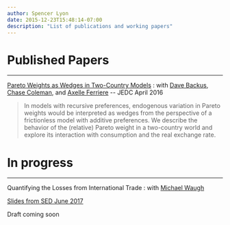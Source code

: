 ```yaml
---
author: Spencer Lyon
date: 2015-12-23T15:48:14-07:00
description: "List of publications and working papers"
---
```


# Published Papers

---

[Pareto Weights as Wedges in Two-Country Models](http://www.sciencedirect.com/science/article/pii/S0165188916300501)
: with [Dave Backus], [Chase Coleman], and [Axelle Ferriere] -- JEDC April 2016

> In models with recursive preferences, endogenous variation in Pareto weights would be interpreted as wedges from the perspective of a frictionless model with additive preferences. We describe the behavior of the (relative) Pareto weight in a two-country world and explore its interaction with consumption and the real exchange rate.


# In progress

---

Quantifying the Losses from International Trade
: with [Michael Waugh]

[Slides from SED June 2017](/files/LW_sed.pdf)

Draft coming soon

<!-- ---

The Dolo Modeling Framework
: with [Pablo Winant] and [Anastasia Zhutova]

[Slides from CEF June 2017](/files/dolo_cef.pdf)

Draft coming soon

--- -->

<!-- ---
MATLAB, Python, Julia: What to Choose in Economics?
: with [Chase Colman], [Lilia Maliar], and [Serguei Maliar]

Draft coming soon

**Computational appendices**:

- New Keynesian application jupyter notebooks:
    - Model
    - Python
    - Julia
    - Matlab
- Various algorithms for growth model:
    - Model
    - Python
    - Julia
    - Matlab


--- -->

[Dave Backus]: http://people.stern.nyu.edu/dbackus/ "Dave Backus"
[Chase Coleman]: https://github.com/cc7768 "Chase Coleman"
[Axelle Ferriere]: https://sites.google.com/a/nyu.edu/axelleferriere/ "Axelle Ferriere"
[Michael Waugh]: http://www.waugheconomics.com "Michael Waugh"
[Pablo Winant]: http://www.mosphere.fr "Pablo Winant"
[Anastasia Zhutova]: https://sites.google.com/site/anastasiazhutova/ "Anastasia Zhutova"
[Lilia Maliar]: http://web.stanford.edu/~maliarl/ "Lilia Maliar"
[Serguei Maliar]: http://web.stanford.edu/~maliars/ "Serguei Maliar"
